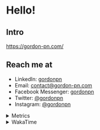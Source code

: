 # Hello!

## Intro

<https://gordon-pn.com/>

## Reach me at

- LinkedIn: [gordonpn](https://www.linkedin.com/in/gordonpn/)
- Email: [contact@gordon-pn.com](mailto:contact@gordon-pn.com)
- Facebook Messenger: [gordonpn](https://www.messenger.com/t/Gordonpn)
- Twitter: [@gordonpn](https://twitter.com/Gordonpn)
- Instagram: [@gordonpn](https://www.instagram.com/gordonpn/)

<details>
  <summary>Metrics</summary>

  <img align="center" src="https://github.com/gordonpn/gordonpn/blob/master/github-metrics.svg" alt="GitHub Metrics">

</details>

<details>
  <summary>WakaTime</summary>

  <!--START_SECTION:waka-->
📊 **This Week I Spent My Time On** 

```text
💬 Programming Languages: 
Other                    34 hrs 29 mins      █████████████████████████   99.34 % 
Java                     6 mins              ░░░░░░░░░░░░░░░░░░░░░░░░░   00.31 % 
XML                      4 mins              ░░░░░░░░░░░░░░░░░░░░░░░░░   00.23 % 
Markdown                 0 secs              ░░░░░░░░░░░░░░░░░░░░░░░░░   00.04 % 
Groff                    0 secs              ░░░░░░░░░░░░░░░░░░░░░░░░░   00.03 % 

🔥 Editors: 
Chrome                   20 hrs 22 mins      ███████████████░░░░░░░░░░   58.69 % 
Slack                    5 hrs 43 mins       ████░░░░░░░░░░░░░░░░░░░░░   16.51 % 
Firefox                  2 hrs 55 mins       ██░░░░░░░░░░░░░░░░░░░░░░░   08.43 % 
iTerm2                   2 hrs 12 mins       ██░░░░░░░░░░░░░░░░░░░░░░░   06.38 % 
AmazonChime              1 hr 14 mins        █░░░░░░░░░░░░░░░░░░░░░░░░   03.60 % 
```


 Last Updated on 02/05/2025 10:26:10 UTC
<!--END_SECTION:waka-->
</details>

